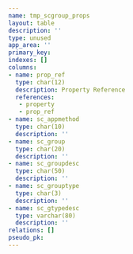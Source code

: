 ```yaml
---
name: tmp_scgroup_props
layout: table
description: ''
type: unused
app_area: ''
primary_key: 
indexes: []
columns:
- name: prop_ref
  type: char(12)
  description: Property Reference
  references:
   - property
   - prop_ref
- name: sc_appmethod
  type: char(10)
  description: ''
- name: sc_group
  type: char(20)
  description: ''
- name: sc_groupdesc
  type: char(50)
  description: ''
- name: sc_grouptype
  type: char(3)
  description: ''
- name: sc_gtypedesc
  type: varchar(80)
  description: ''
relations: []
pseudo_pk: 
---
```



